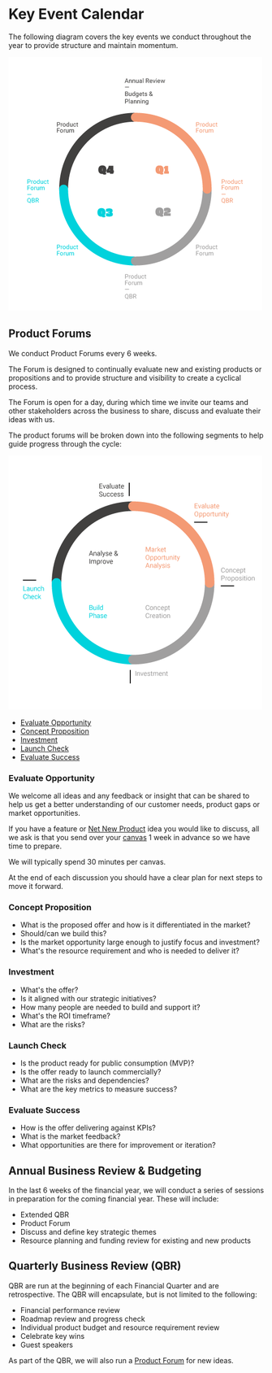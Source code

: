 # Key Event Calendar
The following diagram covers the key events we conduct throughout the year to
provide structure and maintain momentum.

![alt text](https://raw.githubusercontent.com/DVELP/cookbook/master/assets/product-cadence.png "Product Cadence")

## Product Forums
We conduct Product Forums every 6 weeks.

The Forum is designed to continually evaluate new and existing products or
propositions and to provide structure and visibility to create a
cyclical process.

The Forum is open for a day, during which time we invite our teams and other
stakeholders across the business to share, discuss and evaluate their ideas with
us.

The product forums will be broken down into the following segments to help guide
progress through the cycle:

![alt text](https://raw.githubusercontent.com/DVELP/cookbook/master/assets/product-offer-evaluation.png "Product Evaluation")

- [Evaluate Opportunity](#evaluate-opportunity)
- [Concept Proposition](#concept-proposition)
- [Investment](#investment)
- [Launch Check](#launch-check)
- [Evaluate Success](#evaluate-success)

### Evaluate Opportunity
We welcome all ideas and any feedback or insight that can be shared to help us
get a better understanding of our customer needs, product gaps or market
opportunities.

If you have a feature or [Net New Product](contributing/#net-new-products)
idea you would like to discuss, all we ask is that you send over your
[canvas]() 1 week in advance so we have time to prepare.

We will typically spend 30 minutes per canvas.

At the end of each discussion you should have a clear plan for next steps to
move it forward.

### Concept Proposition
- What is the proposed offer and how is it differentiated in the market?
- Should/can we build this?
- Is the market opportunity large enough to justify focus and investment?
- What's the resource requirement and who is needed to deliver it?

### Investment
- What's the offer?
- Is it aligned with our strategic initiatives?
- How many people are needed to build and support it?
- What's the ROI timeframe?
- What are the risks?

### Launch Check
- Is the product ready for public consumption (MVP)?
- Is the offer ready to launch commercially?
- What are the risks and dependencies?
- What are the key metrics to measure success?

### Evaluate Success
- How is the offer delivering against KPIs?
- What is the market feedback?
- What opportunities are there for improvement or iteration?

## Annual Business Review & Budgeting
In the last 6 weeks of the financial year, we will conduct a series of sessions
in preparation for the coming financial year. These will include:

- Extended QBR
- Product Forum
- Discuss and define key strategic themes
- Resource planning and funding review for existing and new products

## Quarterly Business Review (QBR)
QBR are run at the beginning of each Financial Quarter and are retrospective.
The QBR will encapsulate, but is not limited to the following:

- Financial performance review
- Roadmap review and progress check
- Individual product budget and resource requirement review
- Celebrate key wins
- Guest speakers

As part of the QBR, we will also run a [Product Forum](#product-forum) for new
ideas.
